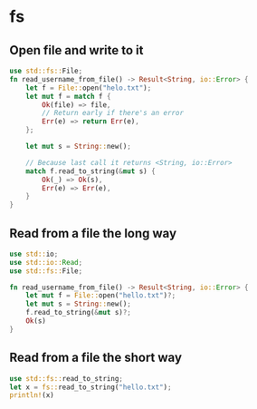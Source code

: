 # fs

## Open file and write to it
```rust
use std::fs::File;
fn read_username_from_file() -> Result<String, io::Error> {
    let f = File::open("helo.txt");
    let mut f = match f {
        Ok(file) => file,
        // Return early if there's an error
        Err(e) => return Err(e),
    };

    let mut s = String::new();

    // Because last call it returns <String, io::Error>
    match f.read_to_string(&mut s) {
        Ok(_) => Ok(s),
        Err(e) => Err(e),
    }
}
```
## Read from a file the long way
```rust
use std::io;
use std::io::Read;
use std::fs::File;

fn read_username_from_file() -> Result<String, io::Error> {
    let mut f = File::open("hello.txt")?;
    let mut s = String::new();
    f.read_to_string(&mut s)?;
    Ok(s)
}
```
## Read from a file the short way
```rust
use std::fs::read_to_string;
let x = fs::read_to_string("hello.txt");
println!(x)
```